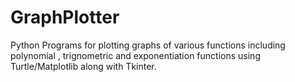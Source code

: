 # GraphPlotter
Python Programs for plotting graphs of various functions including polynomial , trignometric and exponentiation functions using Turtle/Matplotlib along with Tkinter.
